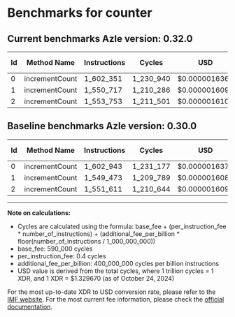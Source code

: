 # Benchmarks for counter

## Current benchmarks Azle version: 0.32.0

| Id  | Method Name    | Instructions | Cycles    | USD           | USD/Million Calls | Change                          |
| --- | -------------- | ------------ | --------- | ------------- | ----------------- | ------------------------------- |
| 0   | incrementCount | 1_602_351    | 1_230_940 | $0.0000016367 | $1.63             | <font color="green">-592</font> |
| 1   | incrementCount | 1_550_717    | 1_210_286 | $0.0000016093 | $1.60             | <font color="red">+1_244</font> |
| 2   | incrementCount | 1_553_753    | 1_211_501 | $0.0000016109 | $1.61             | <font color="red">+2_142</font> |

## Baseline benchmarks Azle version: 0.30.0

| Id  | Method Name    | Instructions | Cycles    | USD           | USD/Million Calls |
| --- | -------------- | ------------ | --------- | ------------- | ----------------- |
| 0   | incrementCount | 1_602_943    | 1_231_177 | $0.0000016371 | $1.63             |
| 1   | incrementCount | 1_549_473    | 1_209_789 | $0.0000016086 | $1.60             |
| 2   | incrementCount | 1_551_611    | 1_210_644 | $0.0000016098 | $1.60             |

---

**Note on calculations:**

- Cycles are calculated using the formula: base_fee + (per_instruction_fee \* number_of_instructions) + (additional_fee_per_billion \* floor(number_of_instructions / 1_000_000_000))
- base_fee: 590_000 cycles
- per_instruction_fee: 0.4 cycles
- additional_fee_per_billion: 400_000_000 cycles per billion instructions
- USD value is derived from the total cycles, where 1 trillion cycles = 1 XDR, and 1 XDR = $1.329670 (as of October 24, 2024)

For the most up-to-date XDR to USD conversion rate, please refer to the [IMF website](https://www.imf.org/external/np/fin/data/rms_sdrv.aspx).
For the most current fee information, please check the [official documentation](https://internetcomputer.org/docs/current/developer-docs/gas-cost#execution).
